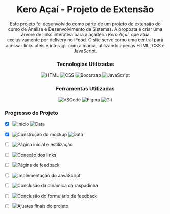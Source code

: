 <div align="center">

<h1>Kero Açaí - Projeto de Extensão</h1>

<p>Este projeto foi desenvolvido como parte de um projeto de extensão do curso de Análise e Desenvolvimento de Sistemas. A proposta é criar uma árvore de links interativa para a açaíteria <em>Kero Açaí</em>, que atua exclusivamente por delivery no iFood. O site serve como uma central para acessar links úteis e interagir com a marca, utilizando apenas HTML, CSS e JavaScript.</p>



### Tecnologias Utilizadas
![HTML](https://img.shields.io/badge/HTML5-E34F26?style=for-the-badge&logo=html5&logoColor=white)
![CSS](https://img.shields.io/badge/CSS3-1572B6?style=for-the-badge&logo=css3&logoColor=white)
![Bootstrap](https://img.shields.io/badge/Bootstrap-7952B3?style=for-the-badge&logo=bootstrap&logoColor=white)
![JavaScript](https://img.shields.io/badge/JavaScript-F7DF1E?style=for-the-badge&logo=javascript&logoColor=black)

### Ferramentas Utilizadas
![VSCode](https://img.shields.io/badge/VSCode-007ACC?style=for-the-badge&logo=visual-studio-code&logoColor=white)
![Figma](https://img.shields.io/badge/Figma-F24E1E?style=for-the-badge&logo=figma&logoColor=white)
![Git](https://img.shields.io/badge/Git-F05032?style=for-the-badge&logo=git&logoColor=white)

</div>

### Progresso do Projeto

- [x] ![Início](https://img.shields.io/badge/Inicio-success?style=flat-square)  ![Data](https://img.shields.io/badge/06--11--2024-1c1c1c)
- [x] ![Construção do mockup](https://img.shields.io/badge/Mockup-success?style=flat-square) ![Data](https://img.shields.io/badge/08--11--2024-1c1c1c)
- [ ] ![Página inicial e estilização](https://img.shields.io/badge/Pagina%20inicial%20e%20estiliza%C3%A7%C3%A3o-Em%20andamento-yellow?style=flat-square)
- [ ] ![Conexão dos links](https://img.shields.io/badge/Conexao%20dos%20links-Em%20fila-lightgrey?style=flat-square)
- [ ] ![Página de feedback](https://img.shields.io/badge/Pagina%20de%20feedback-Em%20fila-lightgrey?style=flat-square)
- [ ] ![Implementação do JavaScript](https://img.shields.io/badge/Implementa%C3%A7%C3%A3o%20do%20JavaScript-Em%20fila-lightgrey?style=flat-square)
- [ ] ![Conclusão da dinâmica da raspadinha](https://img.shields.io/badge/Dinamica%20da%20raspadinha-Em%20fila-lightgrey?style=flat-square)
- [ ] ![Conclusão do formulário de feedback](https://img.shields.io/badge/Formulario%20de%20feedback-Em%20fila-lightgrey?style=flat-square)
- [ ] ![Ajustes finais do projeto](https://img.shields.io/badge/Ajustes%20finais%20do%20projeto-Em%20fila-lightgrey?style=flat-square)

